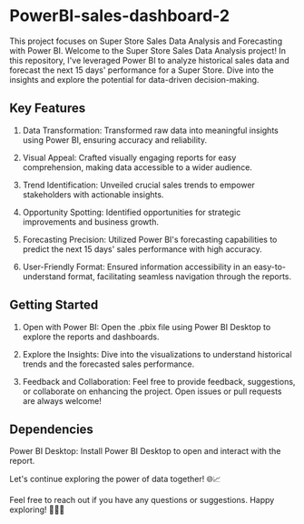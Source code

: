 # PowerBI-sales-dashboard-2

This project focuses on Super Store Sales Data Analysis and Forecasting with Power BI. Welcome to the Super Store Sales Data Analysis project! In this repository, I've leveraged Power BI to analyze historical sales data and forecast the next 15 days' performance for a Super Store. Dive into the insights and explore the potential for data-driven decision-making.

## Key Features
1. Data Transformation:
Transformed raw data into meaningful insights using Power BI, ensuring accuracy and reliability.

2. Visual Appeal:
Crafted visually engaging reports for easy comprehension, making data accessible to a wider audience.

3. Trend Identification:
Unveiled crucial sales trends to empower stakeholders with actionable insights.

4. Opportunity Spotting:
Identified opportunities for strategic improvements and business growth.

5. Forecasting Precision:
Utilized Power BI's forecasting capabilities to predict the next 15 days' sales performance with high accuracy.

6. User-Friendly Format:
Ensured information accessibility in an easy-to-understand format, facilitating seamless navigation through the reports.

## Getting Started

1. Open with Power BI:
Open the .pbix file using Power BI Desktop to explore the reports and dashboards.

2. Explore the Insights:
Dive into the visualizations to understand historical trends and the forecasted sales performance.

3. Feedback and Collaboration:
Feel free to provide feedback, suggestions, or collaborate on enhancing the project. Open issues or pull requests are always welcome!

## Dependencies
Power BI Desktop: Install Power BI Desktop to open and interact with the report.

Let's continue exploring the power of data together! 🌐📈

Feel free to reach out if you have any questions or suggestions. Happy exploring! 👩‍💻🚀
